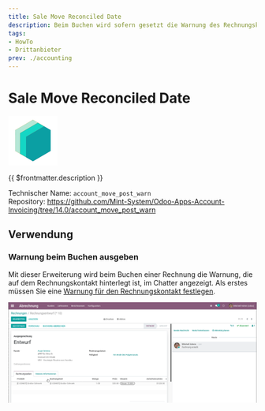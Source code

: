```yaml
---
title: Sale Move Reconciled Date
description: Beim Buchen wird sofern gesetzt die Warnung des Rechnungskontakt angezeigt.
tags:
- HowTo
- Drittanbieter
prev: ./accounting
---
```

# Sale Move Reconciled Date

![icon_oms_box](attachments/icons_odoo_mint_system.png)

{{ $frontmatter.description }}

Technischer Name: `account_move_post_warn`\
Repository: <https://github.com/Mint-System/Odoo-Apps-Account-Invoicing/tree/14.0/account_move_post_warn>

## Verwendung

### Warnung beim Buchen ausgeben

Mit dieser Erweiterung wird beim Buchen einer Rechnung die Warnung, die auf dem Rechnungskontakt hinterlegt ist, im Chatter angezeigt. Als erstes müssen Sie eine [Warnung für den Rechnungskontakt festlegen](Invoicing.md#Warnung%20für%20den%20Rechnungskontakt%20festlegen).

![Account Move Post Warn](attachments/Account%20Move%20Post%20Warn.gif) 